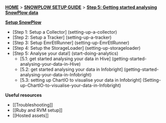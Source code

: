[**HOME**](Home) > [**SNOWPLOW SETUP GUIDE**](Setting-up-SnowPlow) > [**Step 5: Getting started analysing SnowPlow data**](Getting-started-analysing-SnowPlow-data)  

[**Setup SnowPlow**](Setting-up-SnowPlow)  

- [Step 1: Setup a Collector] (setting-up-a-collector)  
- [Step 2: Setup a Tracker] (setting-up-a-tracker)  
- [Step 3: Setup EmrEtlRunner] (setting-up-EmrEtlRunner)  
- [Step 4: Setup the StorageLoader] (setting-up-storageloader)  
- [Step 5: Analyse your data!] (start-doing-analytics)  
  - [5.1: get started analysing your data in Hive] (getting-started-analysing-your-data-in-Hive)
  - [5.2: get started analysing your data in Infobright] (getting-started-analysing-your-data-in-Infobright)
  - [5.3: setting up ChartIO to visualise your data in Infobright] (Setting-up-ChartIO-to-visualise-your-data-in-Infobright)

**Useful resources**  

- [[Troubleshooting]]  
- [[Ruby and RVM setup]]  
- [[Hosted assets]]  